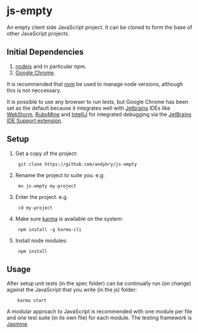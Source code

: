 js-empty
========

An empty client side JavaScript project.
It can be cloned to form the base of 
other JavaScript projects.

## Initial Dependencies

1. [nodejs][nodejs] and in particular npm.
2. [Google Chrome][gchrome]. 

It is recommended that [nvm][nvm] be used to manage node versions,
although this is not neccessary.

It is possible to use any browser to run tests, but Google Chrome
has been set as the default because it integrates well with 
[Jetbrains][jetbrains] IDEs like [WebStorm][webstorm], [RubyMine][rubymine]
and [IntelliJ][intellij] for integrated debugging via the 
[JetBrains IDE Support extension][jbidesupport].


## Setup

1. Get a copy of the project:

        git clone https://github.com/andybry/js-empty
        
2. Rename the project to suite you. e.g:

        mv js-empty my-project

3. Enter the project. e.g. 

        cd my-project

4. Make sure [karma][karma] is available on the system:

        npm install -g karma-cli

5. Install node modules:

        npm install


## Usage

After setup unit tests (in the spec folder) can be continually run (on change)
against the JavaScript that you write (in the js) folder:

        karma start

A modular approach to JavaScript is recommended with one module per file and
one test suite (in its own file) for each module. The testing framework 
is [Jasmine][jasmine].

<!-- References -->
[nodejs]: http://nodejs.org/
[nvm]: https://github.com/creationix/nvm
[gchrome]: http://www.google.co.uk/intl/en_uk/chrome/browser/
[jetbrains]: http://www.jetbrains.com/
[webstorm]: http://www.jetbrains.com/webstorm/
[rubymine]: http://www.jetbrains.com/ruby/
[intellij]: http://www.jetbrains.com/idea/
[jbidesupport]: https://chrome.google.com/webstore/detail/jetbrains-ide-support/hmhgeddbohgjknpmjagkdomcpobmllji
[karma]: http://karma-runner.github.io/0.12/index.html
[jasmine]: http://jasmine.github.io/